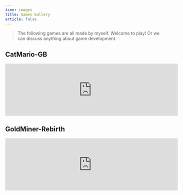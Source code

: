 ```yaml
---
icon: images
title: Games Gallery
article: false
---
```


> The following games are all made by myself. Welcome to play! Or we can discuss anything about game development.

## CatMario-GB

<iframe frameborder="0" src="https://itch.io/embed/1490065" width="552" height="167"><a href="https://lazy-v.itch.io/catmario-gb">CatMario-GB by Lazy_V</a></iframe>

## GoldMiner-Rebirth

<iframe frameborder="0" src="https://itch.io/embed/1548293" width="552" height="167"><a href="https://lazy-v.itch.io/goldminer-rebirth">GoldMiner-Rebirth by Lazy_V</a></iframe>
